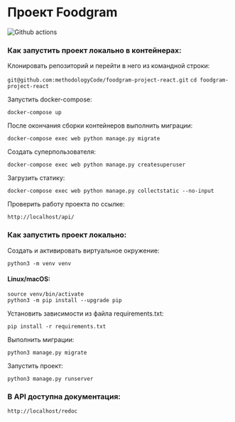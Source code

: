 # Проект Foodgram

![Github actions](https://github.com/methodologyCode/foodgram-project-react/actions/workflows/main.yml/badge.svg)


### Как запустить проект локально в контейнерах:

Клонировать репозиторий и перейти в него из командной строки:

``` git@github.com:methodologyCode/foodgram-project-react.git ``` 
``` cd foodgram-project-react ``` 

Запустить docker-compose:

```
docker-compose up

```

После окончания сборки контейнеров выполнить миграции:

```
docker-compose exec web python manage.py migrate

```

Создать суперпользователя:

```
docker-compose exec web python manage.py createsuperuser

```

Загрузить статику:

```
docker-compose exec web python manage.py collectstatic --no-input 

```

Проверить работу проекта по ссылке:

```
http://localhost/api/
```


### Как запустить проект локально:

Создать и активировать виртуальное окружение:

``` python3 -m venv venv ``` 

#### Linux/macOS:
``` source venv/bin/activate ```  
``` python3 -m pip install --upgrade pip ``` 

Установить зависимости из файла requirements.txt:

``` pip install -r requirements.txt ``` 

Выполнить миграции:

``` python3 manage.py migrate ``` 

Запустить проект:

``` python3 manage.py runserver ``` 

### В API доступна документация:

``` http://localhost/redoc ```



